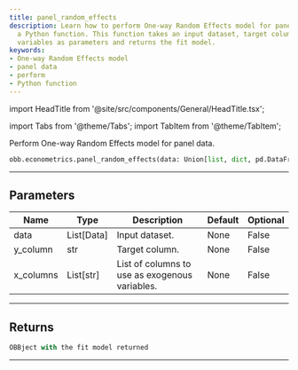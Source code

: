 ```yaml
---
title: panel_random_effects
description: Learn how to perform One-way Random Effects model for panel data using
  a Python function. This function takes an input dataset, target column, and exogenous
  variables as parameters and returns the fit model.
keywords:
- One-way Random Effects model
- panel data
- perform
- Python function
---
```


import HeadTitle from '@site/src/components/General/HeadTitle.tsx';

<HeadTitle title="econometrics /panel_random_effects - Reference | OpenBB Platform Docs" />

<!-- markdownlint-disable MD012 MD031 MD033 -->

import Tabs from '@theme/Tabs';
import TabItem from '@theme/TabItem';

Perform One-way Random Effects model for panel data.

```python wordwrap
obb.econometrics.panel_random_effects(data: Union[list, dict, pd.DataFrame, List[pd.DataFrame], pd.Series, List[pd.Series], numpy.ndarray, Data, List[Data]], y_column: str, x_columns: List[str])
```

---

## Parameters

<Tabs>
<TabItem value="standard" label="Standard">

| Name | Type | Description | Default | Optional |
| ---- | ---- | ----------- | ------- | -------- |
| data | List[Data] | Input dataset. | None | False |
| y_column | str | Target column. | None | False |
| x_columns | List[str] | List of columns to use as exogenous variables. | None | False |
</TabItem>

</Tabs>

---

## Returns

```python wordwrap
OBBject with the fit model returned
```

---

